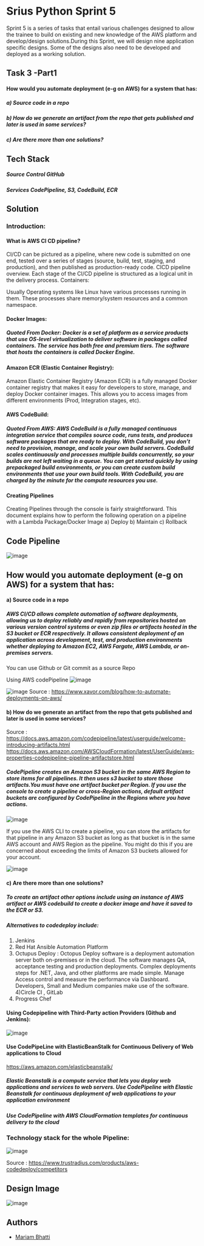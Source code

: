 # Srius Python Sprint 5

Sprint 5 is a series of tasks that entail various challenges designed to allow the trainee to build on existing and new knowledge of the AWS platform and develop/design solutions.During this Sprint, we will design nine application specific designs. Some of the designs also need to be developed and deployed as a working solution.


## Task 3 -Part1
#### How would you automate deployment (e-g on AWS) for a system that has:
##### a) Source code in a repo
##### b) How do we generate an artifact from the repo that gets published and later is used in some services?
##### c) Are there more than one solutions?


## Tech Stack
##### **Source Control** GitHub
##### **Services** CodePipeline, S3, CodeBuild, ECR

## Solution

### Introduction:
#### What is AWS CI CD pipeline?
CI/CD can be pictured as a pipeline, where new code is submitted on one end, tested over a series of stages (source, build, test, staging, and production), and then published as production-ready code. CICD pipeline overview. Each stage of the CI/CD pipeline is structured as a logical unit in the delivery process.
Containers:


Usually Operating systems like Linux have various processes running in them. These processes share memory/system resources and a common namespace. 

#### Docker Images:
##### *Quoted From Docker*: Docker is a set of platform as a service products that use OS-level virtualization to deliver software in packages called containers. The service has both free and premium tiers. The software that hosts the containers is called Docker Engine.

#### Amazon ECR (Elastic Container Registry):
Amazon Elastic Container Registry (Amazon ECR) is a fully managed Docker container registry that makes it easy for developers to store, manage, and deploy Docker container images. This allows you to access images from different environments (Prod, Integration stages, etc). 


#### AWS CodeBuild:

##### *Quoted From AWS*: AWS CodeBuild is a fully managed continuous integration service that compiles source code, runs tests, and produces software packages that are ready to deploy. With CodeBuild, you don’t need to provision, manage, and scale your own build servers. CodeBuild scales continuously and processes multiple builds concurrently, so your builds are not left waiting in a queue. You can get started quickly by using prepackaged build environments, or you can create custom build environments that use your own build tools. With CodeBuild, you are charged by the minute for the compute resources you use.

#### Creating Pipelines

Creating Pipelines through the console is fairly straightforward. This document explains how to perform the following operation on a pipeline with a Lambda Package/Docker Image 
a) Deploy 
b) Maintain
c) Rollback

## Code Pipeline 
![image](https://user-images.githubusercontent.com/108882924/206919759-77af4b10-9c21-4870-89ec-50a78fda1227.png)



## How would you automate deployment (e-g on AWS) for a system that has:
#### a) Source code in a repo
##### AWS CI/CD allows complete automation of software deployments, allowing us to deploy reliably and rapidly from repositories hosted on various version control systems or even zip files or artifacts hosted in the S3 bucket or ECR respectively. It allows consistent deployment of an application across development, test, and production environments whether deploying to Amazon EC2, AWS Fargate, AWS Lambda, or on-premises servers.
You can use Github or Git commit as a source Repo 

Using AWS codePipeline 
![image](https://user-images.githubusercontent.com/108882924/206923482-3f3c1b2d-b27b-4f13-98cb-016732c22416.png)

![image](https://user-images.githubusercontent.com/108882924/206922183-a0572fcd-e462-44ea-abbe-2e594095b892.png)
Source : https://www.xavor.com/blog/how-to-automate-deployments-on-aws/

#### b) How do we generate an artifact from the repo that gets published and later is used in some services?

Source : https://docs.aws.amazon.com/codepipeline/latest/userguide/welcome-introducing-artifacts.html
https://docs.aws.amazon.com/AWSCloudFormation/latest/UserGuide/aws-properties-codepipeline-pipeline-artifactstore.html

##### CodePipeline creates an Amazon S3 bucket in the same AWS Region to store items for all pipelines. It then uses s3 bucket to store those artifacts.You must have one artifact bucket per Region. If you use the console to create a pipeline or cross-Region actions, default artifact buckets are configured by CodePipeline in the Regions where you have actions.

![image](https://user-images.githubusercontent.com/108882924/206924053-c2e252a1-3d46-4056-be46-9ae6ac957fbc.png)


If you use the AWS CLI to create a pipeline, you can store the artifacts for that pipeline in any Amazon S3 bucket as long as that bucket is in the same AWS account and AWS Region as the pipeline. You might do this if you are concerned about exceeding the limits of Amazon S3 buckets allowed for your account.

![image](https://user-images.githubusercontent.com/108882924/206922386-bbbc7f96-c543-492b-9810-53eae26bbbba.png)


#### c) Are there more than one solutions?
##### To create an artifact other options include using an instance of AWS artifact or AWS codebuild to create a docker image and have it saved to the ECR or S3.
##### Alternatives to codedeploy include:
1) Jenkins
2) Red Hat Ansible Automation Platform
3) Octupus Deploy : Octopus Deploy software is a deployment automation server both on-premises or in the cloud. The software manages QA, acceptance testing and production deployments. Complex deployments steps for .NET, Java, and other platforms are made simple. Manage Access control and measure the performance via Dashboard. Developers, Small and Medium companies make use of the software.
4)Circle CI , GitLab
5) Progress Chef

#### Using Codepipeline with Third-Party action Providers (Github and Jenkins):

![image](https://user-images.githubusercontent.com/108882924/206923217-03657dc7-a766-4bcf-b1b3-334608e68670.png)

#### Use CodePipeLine with ElasticBeanStalk for Continuous Delivery of Web applications to Cloud

https://aws.amazon.com/elasticbeanstalk/
##### Elastic Beanstalk is a compute service that lets you deploy web applications and services to web servers. Use CodePipeline with Elastic Beanstalk for continuous deployment of web applications to your application environment

##### Use CodePipeline with AWS CloudFormation templates for continuous delivery to the cloud


### Technology stack for the whole Pipeline:
![image](https://user-images.githubusercontent.com/108882924/206924136-da09f259-0d75-4d07-be68-891dce4626dc.png)



Source : https://www.trustradius.com/products/aws-codedeploy/competitors



## Design Image
![image](https://user-images.githubusercontent.com/108882924/206924751-5eeff595-c996-4d09-99d8-4efd595d549d.png)





## Authors

- [Mariam Bhatti](mariambhatti8989@gmail.com)

